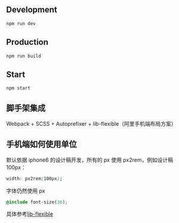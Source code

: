 ## Development

```js
npm run dev
```

## Production

```js
npm run build
```

## Start

```js
npm start
```

## 脚手架集成

Webpack + SCSS + Autoprefixer + lib-flexible（阿里手机端布局方案）

## 手机端如何使用单位

默认依据 iphone6 的设计稿开发，所有的 px 使用 px2rem，例如设计稿 100px：

```css
width: px2rem(100px);
``` 

字体仍然使用 px

```css
@include font-size(36);
```

具体参考[lib-flexible](https://github.com/amfe/lib-flexible)
